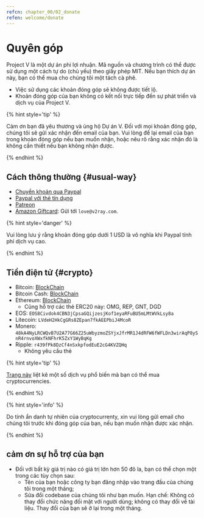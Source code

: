 ```yaml
---
refcn: chapter_00/02_donate
refen: welcome/donate
---
```

# Quyên góp

Project V là một dự án phi lợi nhuận. Mã nguồn và chương trình có thể được sử dụng một cách tự do (chủ yếu) theo giấy phép MIT. Nếu bạn thích dự án này, bạn có thể mua cho chúng tôi một tách cà phê.

* Việc sử dụng các khoản đóng góp sẽ không được tiết lộ.
* Khoản đóng góp của bạn không có kết nối trực tiếp đến sự phát triển và dịch vụ của Project V.

{% hint style='tip' %}

Cảm ơn bạn đã yêu thương và ủng hộ Dự án V. Đối với mọi khoản đóng góp, chúng tôi sẽ gửi xác nhận đến email của bạn. Vui lòng để lại email của bạn trong khoản đóng góp nếu bạn muốn nhận, hoặc nêu rõ rằng xác nhận đó là không cần thiết nếu bạn không nhận được.

{% endhint %}

## Cách thông thường {#usual-way}

* [Chuyển khoản qua Paypal](https://www.paypal.me/ProjectV2Ray/25)
* [Paypal với thẻ tín dụng](https://www.paypal.com/cgi-bin/webscr?cmd=_s-xclick&amount=25&currency_code=usd&hosted_button_id=4TU3UKYANT2WY)
* [Patreon](https://www.patreon.com/v2ray)
* [Amazon Giftcard](https://www.amazon.com/Amazon-eGift-Card-Birthday-Balloons/dp/B01FIS88SY): Gửi tới `love@v2ray.com`.

{% hint style='danger' %}

Vui lòng lưu ý rằng khoản đóng góp dưới 1 USD là vô nghĩa khi Paypal tính phí dịch vụ cao.

{% endhint %}

## Tiền điện tử {#crypto}

* Bitcoin: [BlockChain](https://www.blockchain.com/btc/address/3GctrB7R5sMhJ73N4AKo56Bdf9RE3RJsuM)
* Bitcoin Cash: [BlockChain](https://explorer.bitcoin.com/bch/address/15oATKUq5mEfuzasPnsJ58TjJU5SvDJK97)
* Ethereum: [BlockChain](https://www.blockchain.com/eth/address/0x112ee71189704fe04cabed4aa045f4461c8c8696) 
  * Cũng hỗ trợ các thẻ ERC20 này: OMG, REP, GNT, DGD
* EOS: `EOS8Civdok4CBN3jCpsaGQijzesjKof1eyaRFuBU5mLMtWVkLsy8a`
* Litecoin: `LVdeH2HkCgGRs8ZEpan7fkAEEPbiJ4McoR`
* Monero: `48kA4NyLRCWQvB7U2A77G66Z25uWbyzmoZSYjxJfrMR1J4dRFW6fWFLDn3wirAqP8ySnR4rnvoXWxfkNFhrK5ZxY1WyBqKg`
* Ripple: `r439fPk8DzCf4nSxkpfodEuE2cG4KVZQHq` 
  * Không yêu cầu thẻ

{% hint style='tip' %}

[Trang này](../ui_client/service.md) liệt kê một số dịch vụ phổ biến mà bạn có thể mua cryptocurrencies.

{% endhint %}

{% hint style='info' %}

Do tính ẩn danh tự nhiên của cryptocurrenty, xin vui lòng gửi email cho chúng tôi trước khi đóng góp của bạn, nếu bạn muốn nhận được xác nhận.

{% endhint %}

## cảm ơn sự hỗ trợ của bạn

* Đối với bất kỳ giá trị nào có giá trị lớn hơn 50 đô la, bạn có thể chọn một trong các tùy chọn sau: 
  * Tên của bạn hoặc công ty bạn đăng nhập vào trang đầu của chúng tôi trong một tháng;
  * Sửa đổi codebase của chúng tôi như bạn muốn. Hạn chế: Không có thay đổi chức năng đối mặt với người dùng; không có thay đổi về tài liệu. Thay đổi của bạn sẽ ở lại trong một tháng.